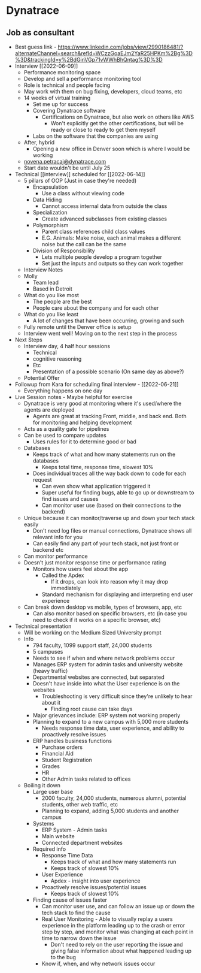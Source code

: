 # Dynatrace
## Job as consultant
- Best guess link - https://www.linkedin.com/jobs/view/2990186481/?alternateChannel=search&refId=WCzzGoaEJm2YaR25HPKm%2Bg%3D%3D&trackingId=y%2BdGinVGp71vWWhBhQntag%3D%3D
- Interview [[2022-06-09]]
	- Performance monitoring space
	- Develop and sell a performance monitoring tool
	- Role is technical and people facing
	- May work with them on bug fixing, developers, cloud teams, etc
	- 14 weeks of virtual training
		- Set me up for success
		- Covering Dynatrace software
			- Certifications on Dynatrace, but also work on others like AWS
				- Won't explicitly get the other certifications, but will be ready or close to ready to get them myself
		- Labs on the software that the companies are using
	- After, hybrid
		- Opening a new office in Denver soon which is where I would be working
	- novena.petracaj@dynatrace.com
	- Start date wouldn't be until July 25
- Technical [[interview]] scheduled for [[2022-06-14]]
	- 5 pillars of OOP (Just in case they're needed)
		- Encapsulation
			- Use a class without viewing code
		- Data Hiding
			- Cannot access internal data from outside the class
		- Specialization
			- Create advanced subclasses from existing classes
		- Polymorphism
			- Parent class references child class values
			- E.G. Animals: Make noise, each animal makes a different noise but the call can be the same
		- Division of Responsibility
			- Lets multiple people develop a program together
			- Set just the inputs and outputs so they can work together
	- Interview Notes
	- Molly
		- Team lead 
		- Based in Detroit
	- What do you like most
		- The people are the best
		- People care about the company and for each other
	- What do you like least
		- A lot of changes that have been occurring, growing and such
	- Fully remote until the Denver office is setup
	- Interview went well! Moving on to the next step in the process
- Next Steps
	- Interview day, 4 half hour sessions
		- Technical
		- cognitive reasoning
		- Etc
		- Presentation of a possible scenario (On same day as above?)
	- Potential Offer
- Followup from Kara for scheduling final interview - [[2022-06-21]]
	- Everything happens on one day
- Live Session notes - Maybe helpful for exercise
	- Dynatrace is very good at monitoring where it's used/where the agents are deployed
		- Agents are great at tracking Front, middle, and back end. Both for monitoring and helping development
	- Acts as a quality gate for pipelines
	- Can be used to compare updates
		- Uses rules for it to determine good or bad
	- Databases
		- Keeps track of what and how many statements run on the databases
			- Keeps total time, response time, slowest 10%
		- Does individual traces all the way back down to code for each request
			- Can even show what application triggered it
			- Super useful for finding bugs, able to go up or downstream to find issues and causes
			- Can monitor user use (based on their connections to the backend)
	- Unique because it can monitor/traverse up and down your tech stack easily
		- Don't need log files or manual connections, Dynatrace shows all relevant info for you
		- Can easily find any part of your tech stack, not just front or backend etc
	- Can monitor performance
	- Doesn't just monitor response time or performance rating
		- Monitors how users feel about the app
			- Called the Apdex
				- If it drops, can look into reason why it may drop immediately
			- Standard mechanism for displaying and interpreting end user experience
	- Can break down desktop vs mobile, types of browsers, app, etc
		- Can also monitor based on specific browsers, etc (in case you need to check if it works on a specific browser, etc)
- Technical presentation
	- Will be working on the Medium Sized University prompt
	- Info
		- 794 faculty, 1099 support staff, 24,000 students
		- 5 campuses
		- Needs to see if when and where network problems occur
		- Manages ERP system for admin tasks and university website (heavy traffic)
		- Departmental websites are connected, but separated
		- Doesn't have inside into what the User experience is on the websites
			- Troubleshooting is very difficult since they're unlikely to hear about it
				- Finding root cause can take days
		- Major grievances include: ERP system not working properly
		- Planning to expand to a new campus with  5,000 more students
			- Needs response time data, user experience, and ability to proactively resolve issues
		- ERP handles business functions
			- Purchase orders
			- Financial Aid
			- Student Registration
			- Grades
			- HR
			- Other Admin tasks related to offices
	- Boiling it down
		- Large user base
			- 2000 faculty, 24,000 students, numerous alumni, potential students, other web traffic, etc
			- Planning to expand, adding 5,000 students and another campus
		- Systems
			- ERP System - Admin tasks
			- Main website
			- Connected department websites
		- Required info
			- Response Time Data
				- Keeps track of what and how many statements run
				- Keeps track of slowest 10%
			- User Experience
				- Apdex - insight into user experience
			- Proactively resolve issues/potential issues
				- Keeps track of slowest 10%
		- Finding cause of issues faster
			- Can monitor user use, and can follow an issue up or down the tech stack to find the cause
			- Real User Monitoring - Able to visually replay a users experience in the platform leading up to the crash or error step by step, and monitor what was changing at each point in time to narrow down the issue
				- Don't need to rely on the user reporting the issue and giving false information about what happened leading up to the bug
			- Know if, when, and why network issues occur
